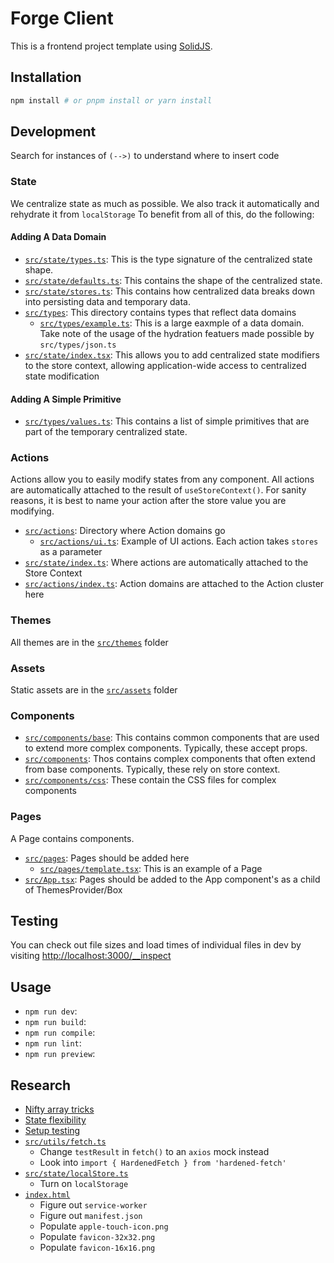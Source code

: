 # Forge Client

This is a frontend project template using [SolidJS](https://solidjs.com).

## Installation

```bash
npm install # or pnpm install or yarn install
```

## Development

Search for instances of `(-->)` to understand where to insert code

### State

We centralize state as much as possible.  We also track it automatically and rehydrate it from `localStorage`  To benefit from all of this, do the following:

#### Adding A Data Domain

* [`src/state/types.ts`](src/state/types.ts): This is the type signature of the centralized state shape.
* [`src/state/defaults.ts`](src/state/defaults.ts): This contains the shape of the centralized state.
* [`src/state/stores.ts`](src/state/stores.ts): This contains how centralized data breaks down into persisting data and temporary data.
* [`src/types`](src/types): This directory contains types that reflect data domains
  * [`src/types/example.ts`](src/types/example.ts): This is a large eaxmple of a data domain.  Take note of the usage of the hydration featuers made possible by `src/types/json.ts`
* [`src/state/index.tsx`](src/state/index.tsx): This allows you to add centralized state modifiers to the store context, allowing application-wide access to centralized state modification

#### Adding A Simple Primitive

* [`src/types/values.ts`](src/types/values.ts): This contains a list of simple primitives that are part of the temporary centralized state.

### Actions

Actions allow you to easily modify states from any component.  All actions are automatically attached to the result of `useStoreContext()`.  For sanity reasons, it is best to name your action after the store value you are modifying.

* [`src/actions`](src/actions): Directory where Action domains go
  * [`src/actions/ui.ts`](src/actions/ui.ts): Example of UI actions.  Each action takes `stores` as a parameter
* [`src/state/index.ts`](src/state/index.ts): Where actions are automatically attached to the Store Context
* [`src/actions/index.ts`](src/actions/index.ts): Action domains are attached to the Action cluster here

### Themes

All themes are in the [`src/themes`](src/themes) folder

### Assets

Static assets are in the [`src/assets`](src/assets) folder

### Components

* [`src/components/base`](src/components/base): This contains common components that are used to extend more complex components.  Typically, these accept props.
* [`src/components`](src/components): Thos contains complex components that often extend from base components.  Typically, these rely on store context.
* [`src/components/css`](src/components/css): These contain the CSS files for complex components

### Pages

A Page contains components.

* [`src/pages`](src/pages): Pages should be added here
  * [`src/pages/template.tsx`](src/pages/template.tsx): This is an example of a Page
* [`src/App.tsx`](App.tsx): Pages should be added to the App component's as a child of ThemesProvider/Box

## Testing

You can check out file sizes and load times of individual files in dev by visiting [http://localhost:3000/__inspect](http://localhost:3000/__inspect)

## Usage

* `npm run dev`: 
* `npm run build`: 
* `npm run compile`: 
* `npm run lint`: 
* `npm run preview`: 

## Research

* [Nifty array tricks](https://www.youtube.com/watch?v=hdUwDmprSmg)
* [State flexibility](https://www.youtube.com/watch?v=8cAEk4mH3pk)
* [Setup testing](https://docs.solidjs.com/guides/testing)
* [`src/utils/fetch.ts`](src/utils/fetch.ts)
  * Change `testResult` in `fetch()` to an `axios` mock instead
  * Look into `import { HardenedFetch } from 'hardened-fetch'`
* [`src/state/localStore.ts`](src/state/localStore.ts)
  * Turn on `localStorage`
* [`index.html`](index.html)
  * Figure out `service-worker`
  * Figure out `manifest.json`
  * Populate `apple-touch-icon.png`
  * Populate `favicon-32x32.png`
  * Populate `favicon-16x16.png`